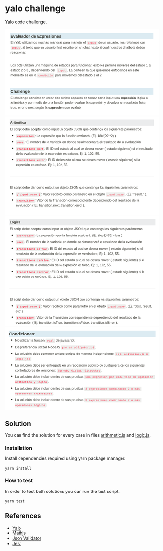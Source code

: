 # yalo challenge

[Yalo](https://www.yalochat.com/) code challenge.

![description](docs/description.png)
![description arithmetic](docs/description_arithmetic.png)
![description logic](docs/description_logic.png)
![description conditions](docs/description_conditions.png)

## Solution

You can find the solution for every case in files [arithmetic.js](./arithmetic.js) and [logic.js](./logic.js).

### Installation

Install dependencies required using yarn package manager.

`yarn install`

### How to test

In order to test both solutions you can run the test script.

`yarn test`

## References

- [Yalo](https://www.yalochat.com/)
- [Mathjs](https://mathjs.org/docs/getting_started.html)
- [Json Validator](https://www.npmjs.com/package/ajv)
- [Jest](https://www.npmjs.com/package/jest)
